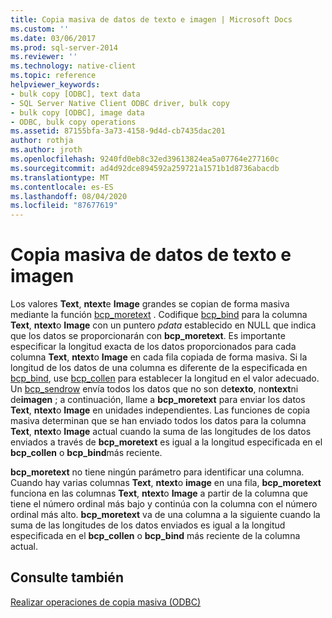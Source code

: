 ```yaml
---
title: Copia masiva de datos de texto e imagen | Microsoft Docs
ms.custom: ''
ms.date: 03/06/2017
ms.prod: sql-server-2014
ms.reviewer: ''
ms.technology: native-client
ms.topic: reference
helpviewer_keywords:
- bulk copy [ODBC], text data
- SQL Server Native Client ODBC driver, bulk copy
- bulk copy [ODBC], image data
- ODBC, bulk copy operations
ms.assetid: 87155bfa-3a73-4158-9d4d-cb7435dac201
author: rothja
ms.author: jroth
ms.openlocfilehash: 9240fd0eb8c32ed39613824ea5a07764e277160c
ms.sourcegitcommit: ad4d92dce894592a259721a1571b1d8736abacdb
ms.translationtype: MT
ms.contentlocale: es-ES
ms.lasthandoff: 08/04/2020
ms.locfileid: "87677619"
---
```

# <a name="bulk-copying-text-and-image-data"></a>Copia masiva de datos de texto e imagen
  Los valores **Text**, **ntext**e **Image** grandes se copian de forma masiva mediante la función [bcp_moretext](../native-client-odbc-extensions-bulk-copy-functions/bcp-moretext.md) . Codifique [bcp_bind](../native-client-odbc-extensions-bulk-copy-functions/bcp-bind.md) para la columna **Text**, **ntext**o **Image** con un puntero *pdata* establecido en NULL que indica que los datos se proporcionarán con **bcp_moretext**. Es importante especificar la longitud exacta de los datos proporcionados para cada columna **Text**, **ntext**o **Image** en cada fila copiada de forma masiva. Si la longitud de los datos de una columna es diferente de la especificada en [bcp_bind](../native-client-odbc-extensions-bulk-copy-functions/bcp-bind.md), use [bcp_collen](../native-client-odbc-extensions-bulk-copy-functions/bcp-collen.md) para establecer la longitud en el valor adecuado. Un [bcp_sendrow](../native-client-odbc-extensions-bulk-copy-functions/bcp-sendrow.md) envía todos los datos que no son de**texto**, no**ntext**ni de**imagen** ; a continuación, llame a **bcp_moretext** para enviar los datos **Text**, **ntext**o **Image** en unidades independientes. Las funciones de copia masiva determinan que se han enviado todos los datos para la columna **Text**, **ntext**o **Image** actual cuando la suma de las longitudes de los datos enviados a través de **bcp_moretext** es igual a la longitud especificada en el **bcp_collen** o **bcp_bind**más reciente.  
  
 **bcp_moretext** no tiene ningún parámetro para identificar una columna. Cuando hay varias columnas **Text**, **ntext**o **image** en una fila, **bcp_moretext** funciona en las columnas **Text**, **ntext**o **Image** a partir de la columna que tiene el número ordinal más bajo y continúa con la columna con el número ordinal más alto. **bcp_moretext** va de una columna a la siguiente cuando la suma de las longitudes de los datos enviados es igual a la longitud especificada en el **bcp_collen** o **bcp_bind** más reciente de la columna actual.  
  
## <a name="see-also"></a>Consulte también  
 [Realizar operaciones de copia masiva &#40;ODBC&#41;](performing-bulk-copy-operations-odbc.md)  
  
  
